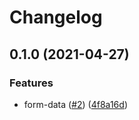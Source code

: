 # Changelog

## 0.1.0 (2021-04-27)


### Features

* form-data ([#2](https://www.github.com/typescord/famfor/issues/2)) ([4f8a16d](https://www.github.com/typescord/famfor/commit/4f8a16d3c7bc34bd5f104d261dc0fab64e701e54))

